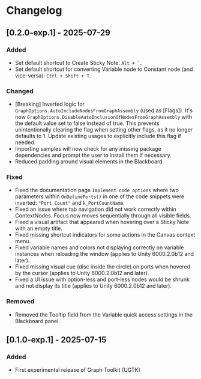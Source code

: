# Changelog

## [0.2.0-exp.1] - 2025-07-29

### Added
* Set default shortcut to Create Sticky Note: `` Alt + ` ``.
* Set default shortcut for converting Variable node to Constant node (and vice-versa): `Ctrl + Shift + T`.

### Changed
* [Breaking] Inverted logic for `GraphOptions.AutoIncludeNodesFromGraphAssembly` (used as [Flags]). It's now `GraphOptions.DisableAutoInclusionOfNodesFromGraphAssembly` with the default value set to false instead of true. This prevents unintentionally clearing the flag when setting other flags, as it no longer defaults to 1. Update existing usages to explicitly include this flag if needed.
* Importing samples will now check for any missing package dependencies and prompt the user to install them if necessary.
* Reduced padding around visual elements in the Blackboard.

### Fixed
* Fixed the documentation page `Implement node options` where two parameters within `OnDefinePorts()` in one of the code snippets were inverted: `"Port Count"` and `k_PortCountName`.
* Fixed an issue where tab navigation did not work correctly within ContextNodes. Focus now moves sequentially through all visible fields.
* Fixed a visual artifact that appeared when hovering over a Sticky Note with an empty title.
* Fixed missing shortcut indicators for some actions in the Canvas context menu.
* Fixed variable names and colors not displaying correctly on variable instances when reloading the window (applies to Unity 6000.2.0b12 and later).
* Fixed missing visual cue (disc inside the circle) on ports when hovered by the cursor (applies to Unity 6000.2.0b12 and later).
* Fixed a UI issue with option-less and port-less nodes would be shrunk and not display its title (applies to Unity 6000.2.0b12 and later).

### Removed
* Removed the Tooltip field from the Variable quick access settings in the Blackboard panel.

## [0.1.0-exp.1] - 2025-07-15

### Added
* First experimental release of Graph Toolkit (UGTK)
